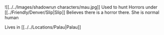 ![[../../Images/shadowrun characters/mau.jpg]]
Used to hunt Horrors under [[../Friendly/Denver/Slip|Slip]]
Believes there is a horror there.
She is normal human

Lives in [[../../Locations/Palau|Palau]]